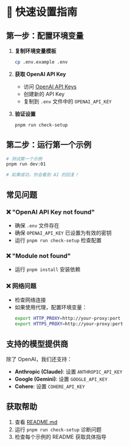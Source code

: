 # 🚀 快速设置指南

## 第一步：配置环境变量

1. **复制环境变量模板**
   ```bash
   cp .env.example .env
   ```

2. **获取 OpenAI API Key**
   - 访问 [OpenAI API Keys](https://platform.openai.com/api-keys)
   - 创建新的 API Key
   - 复制到 `.env` 文件中的 `OPENAI_API_KEY`

3. **验证设置**
   ```bash
   pnpm run check-setup
   ```

## 第二步：运行第一个示例

```bash
# 测试第一个示例
pnpm run dev:01

# 如果成功，你会看到 AI 的回复！
```

## 常见问题

### ❌ "OpenAI API Key not found"
- 确保 `.env` 文件存在
- 确保 `OPENAI_API_KEY` 已设置为有效的密钥
- 运行 `pnpm run check-setup` 检查配置

### ❌ "Module not found"
- 运行 `pnpm install` 安装依赖

### ❌ 网络问题
- 检查网络连接
- 如果使用代理，配置环境变量：
  ```bash
  export HTTP_PROXY=http://your-proxy:port
  export HTTPS_PROXY=http://your-proxy:port
  ```

## 支持的模型提供商

除了 OpenAI，我们还支持：

- **Anthropic (Claude)**: 设置 `ANTHROPIC_API_KEY`
- **Google (Gemini)**: 设置 `GOOGLE_API_KEY`
- **Cohere**: 设置 `COHERE_API_KEY`

## 获取帮助

1. 查看 [README.md](./README.md)
2. 运行 `pnpm run check-setup` 诊断问题
3. 检查每个示例的 README 获取具体指导